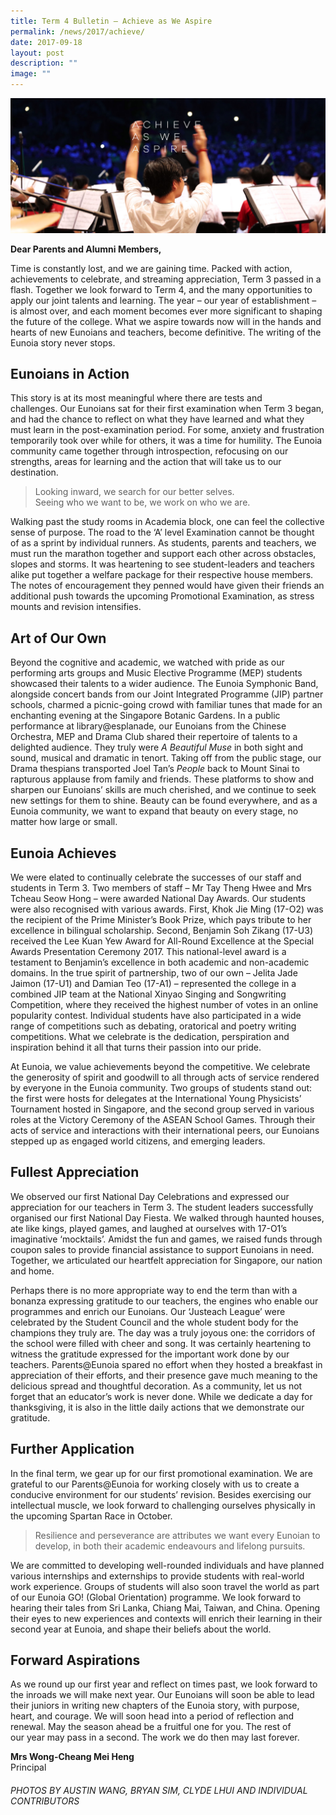 ```yaml
---
title: Term 4 Bulletin – Achieve as We Aspire
permalink: /news/2017/achieve/
date: 2017-09-18
layout: post
description: ""
image: ""
---
```



![](/images/Achieve_Banner.jpg)

**Dear Parents and Alumni Members,**

Time is constantly lost, and we are gaining time. Packed with action, achievements to celebrate, and streaming appreciation, Term 3 passed in a flash. Together we look forward to Term 4, and the many opportunities to apply our joint talents and learning. The year – our year of establishment – is almost over, and each moment becomes ever more significant to shaping the future of the college. What we aspire towards now will in the hands and hearts of new Eunoians and teachers, become definitive. The writing of the Eunoia story never stops.

## Eunoians in Action

This story is at its most meaningful where there are tests and challenges. Our Eunoians sat for their first examination when Term 3 began, and had the chance to reflect on what they have learned and what they must learn in the post-examination period. For some, anxiety and frustration temporarily took over while for others, it was a time for humility. The Eunoia community came together through introspection, refocusing on our strengths, areas for learning and the action that will take us to our destination.

> Looking inward, we search for our better selves.  
> Seeing who we want to be, we work on who we are.

Walking past the study rooms in Academia block, one can feel the collective sense of purpose. The road to the ‘A’ level Examination cannot be thought of as a sprint by individual runners. As students, parents and teachers, we must run the marathon together and support each other across obstacles, slopes and storms. It was heartening to see student-leaders and teachers alike put together a welfare package for their respective house members. The notes of encouragement they penned would have given their friends an additional push towards the upcoming Promotional Examination, as stress mounts and revision intensifies.

## Art of Our Own

Beyond the cognitive and academic, we watched with pride as our performing arts groups and Music Elective Programme (MEP) students showcased their talents to a wider audience. The Eunoia Symphonic Band, alongside concert bands from our Joint Integrated Programme (JIP) partner schools, charmed a picnic-going crowd with familiar tunes that made for an enchanting evening at the Singapore Botanic Gardens. In a public performance at library@esplanade, our Eunoians from the Chinese Orchestra, MEP and Drama Club shared their repertoire of talents to a delighted audience. They truly were _A Beautiful Muse_ in both sight and sound, musical and dramatic in tenort. Taking off from the public stage, our Drama thespians transported Joel Tan’s _People_ back to Mount Sinai to rapturous applause from family and friends. These platforms to show and sharpen our Eunoians’ skills are much cherished, and we continue to seek new settings for them to shine. Beauty can be found everywhere, and as a Eunoia community, we want to expand that beauty on every stage, no matter how large or small.

## Eunoia Achieves

We were elated to continually celebrate the successes of our staff and students in Term 3. Two members of staff – Mr Tay Theng Hwee and Mrs Tcheau Seow Hong – were awarded National Day Awards. Our students were also recognised with various awards. First, Khok Jie Ming (17-O2) was the recipient of the Prime Minister’s Book Prize, which pays tribute to her excellence in bilingual scholarship. Second, Benjamin Soh Zikang (17-U3) received the Lee Kuan Yew Award for All-Round Excellence at the Special Awards Presentation Ceremony 2017. This national-level award is a testament to Benjamin’s excellence in both academic and non-academic domains. In the true spirit of partnership, two of our own – Jelita Jade Jaimon (17-U1) and Damian Teo (17-A1) – represented the college in a combined JIP team at the National Xinyao Singing and Songwriting Competition, where they received the highest number of votes in an online popularity contest. Individual students have also participated in a wide range of competitions such as debating, oratorical and poetry writing competitions. What we celebrate is the dedication, perspiration and inspiration behind it all that turns their passion into our pride.

At Eunoia, we value achievements beyond the competitive. We celebrate the generosity of spirit and goodwill to all through acts of service rendered by everyone in the Eunoia community. Two groups of students stand out: the first were hosts for delegates at the International Young Physicists’ Tournament hosted in Singapore, and the second group served in various roles at the Victory Ceremony of the ASEAN School Games. Through their acts of service and interactions with their international peers, our Eunoians stepped up as engaged world citizens, and emerging leaders.

## Fullest Appreciation

We observed our first National Day Celebrations and expressed our appreciation for our teachers in Term 3. The student leaders successfully organised our first National Day Fiesta. We walked through haunted houses, ate like kings, played games, and laughed at ourselves with 17-O1’s imaginative ‘mocktails’. Amidst the fun and games, we raised funds through coupon sales to provide financial assistance to support Eunoians in need. Together, we articulated our heartfelt appreciation for Singapore, our nation and home.

Perhaps there is no more appropriate way to end the term than with a bonanza expressing gratitude to our teachers, the engines who enable our programmes and enrich our Eunoians. Our ‘Justeach League’ were celebrated by the Student Council and the whole student body for the champions they truly are. The day was a truly joyous one: the corridors of the school were filled with cheer and song. It was certainly heartening to witness the gratitude expressed for the important work done by our teachers. Parents@Eunoia spared no effort when they hosted a breakfast in appreciation of their efforts, and their presence gave much meaning to the delicious spread and thoughtful decoration. As a community, let us not forget that an educator’s work is never done. While we dedicate a day for thanksgiving, it is also in the little daily actions that we demonstrate our gratitude.

## Further Application

In the final term, we gear up for our first promotional examination. We are grateful to our Parents@Eunoia for working closely with us to create a conducive environment for our students’ revision. Besides exercising our intellectual muscle, we look forward to challenging ourselves physically in the upcoming Spartan Race in October.

> Resilience and perseverance are attributes we want every Eunoian to develop, in both their academic endeavours and lifelong pursuits.

We are committed to developing well-rounded individuals and have planned various internships and externships to provide students with real-world work experience. Groups of students will also soon travel the world as part of our Eunoia GO! (Global Orientation) programme. We look forward to hearing their tales from Sri Lanka, Chiang Mai, Taiwan, and China. Opening their eyes to new experiences and contexts will enrich their learning in their second year at Eunoia, and shape their beliefs about the world.

## Forward Aspirations

As we round up our first year and reflect on times past, we look forward to the inroads we will make next year. Our Eunoians will soon be able to lead their juniors in writing new chapters of the Eunoia story, with purpose, heart, and courage. We will soon head into a period of reflection and renewal. May the season ahead be a fruitful one for you. The rest of our year may pass in a second. The work we do then may last forever.

**Mrs Wong-Cheang Mei Heng**  
Principal

###### PHOTOS BY AUSTIN WANG, BRYAN SIM, CLYDE LHUI AND INDIVIDUAL CONTRIBUTORS